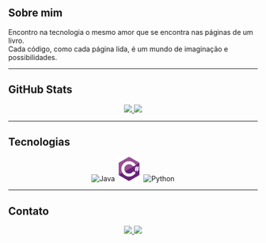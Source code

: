 ##  Sobre mim
Encontro na tecnologia o mesmo amor que se encontra nas páginas de um livro.  
Cada código, como cada página lida, é um mundo de imaginação e possibilidades.

---

##  GitHub Stats

<div align="center">
  <a href="https://github.com/AegisRique">
    <img height="180em" src="https://github-readme-stats.vercel.app/api?username=AegisRique&show_icons=true&theme=tokyonight&include_all_commits=true&count_private=true"/>
    <img height="180em" src="https://github-readme-stats.vercel.app/api/top-langs/?username=AegisRique&layout=compact&langs_count=7&theme=tokyonight"/>
  </a>
</div>

---

##  Tecnologias

<div align="center">
  <img alt="Java" height="50" width="50" src="https://cdn.jsdelivr.net/gh/devicons/devicon/icons/java/java-original-wordmark.svg"/>
  <img alt="Csharp" height="50" width="50" src="https://raw.githubusercontent.com/devicons/devicon/master/icons/csharp/csharp-original.svg"/>
  <img alt="Python" height="50" width="50" src="https://cdn.jsdelivr.net/gh/devicons/devicon/icons/python/python-original.svg"/>
</div>

---

##  Contato

<div align="center">
  <a href="mailto:AegisHenrique@gmail.com">
    <img src="https://img.shields.io/badge/Gmail-000000?style=for-the-badge&logo=gmail&logoColor=red">
  </a>
  <a href="https://www.linkedin.com/in/henrique-vieira-da-silva-a5121b378/">
    <img src="https://img.shields.io/badge/LinkedIn-000000?style=for-the-badge&logo=linkedin&logoColor=red">
  </a> 
</div>
